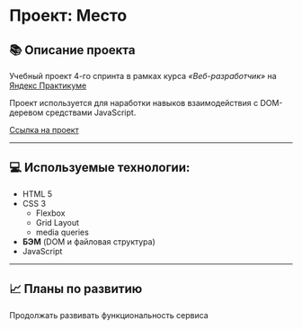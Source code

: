# Проект: Место

## 📚 Описание проекта

Учебный проект 4-го спринта в рамках курса _«Веб-разработчик»_ на [Яндекс Практикуме](https://practicum.yandex.ru "Яндекс Практикум")

Проект используется для наработки навыков взаимодействия с DOM-деревом средствами JavaScript.

[Ссылка на проект](https://vladdevjs.github.io/mesto/)

---

## 💻 Используемые технологии:

- HTML 5
- CSS 3
  - Flexbox
  - Grid Layout
  - media queries
- **БЭМ** (DOM и файловая структура)
- JavaScript

---

## 📈 Планы по развитию

Продолжать развивать функциональность сервиса

